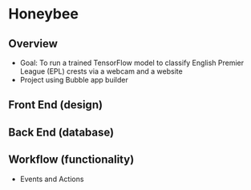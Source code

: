 # Honeybee
## Overview
* Goal: To run a trained TensorFlow model to classify English Premier League (EPL) crests via a webcam and a website
* Project using Bubble app builder

## Front End (design)

## Back End (database)

## Workflow (functionality)
* Events and Actions
